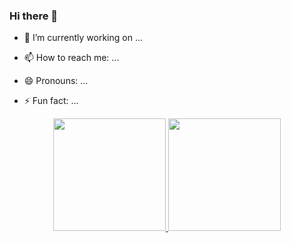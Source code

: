 ### Hi there 👋


- 🔭 I’m currently working on ...

- 📫 How to reach me: ...
- 😄 Pronouns: ...
- ⚡ Fun fact: ...
<div align="center">
  <a href="https://github.com/antoniocarol">
  <img height="180em" src="https://github-readme-stats.vercel.app/api?username=antoniocarol&show_icons=true&theme=dracula&include_all_commits=true&count_private=true"/>
  <img height="180em" src="https://github-readme-stats.vercel.app/api/top-langs/?username=antoniocarol&layout=compact&langs_count=7&theme=dracula"/>
</div>
